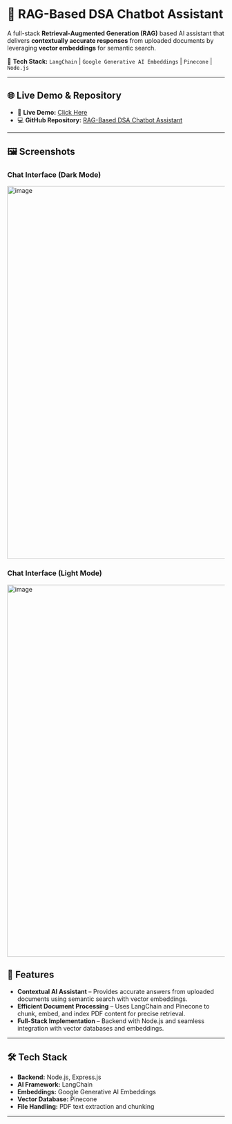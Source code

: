 # 📘 RAG-Based DSA Chatbot Assistant  

A full-stack **Retrieval-Augmented Generation (RAG)** based AI assistant that delivers **contextually accurate responses** from uploaded documents by leveraging **vector embeddings** for semantic search.  

🔗 **Tech Stack:** `LangChain` | `Google Generative AI Embeddings` | `Pinecone` | `Node.js`

---

## 🌐 Live Demo & Repository  

- 🚀 **Live Demo:** [Click Here](https://dsa-expert.vercel.app/)  
- 💻 **GitHub Repository:** [RAG-Based DSA Chatbot Assistant](https://github.com/ErGauravRajput/DSA-Expert)  

---

## 🖼️ Screenshots  

### Chat Interface  (Dark Mode)
<img width="1919" height="863" alt="image" src="https://github.com/user-attachments/assets/99f5f955-6c48-49d1-a897-62582fc784bc" /> 

### Chat Interface  (Light Mode)
<img width="1918" height="861" alt="image" src="https://github.com/user-attachments/assets/1aeee813-9526-4802-a587-7db0eb49dbc8" />

## 🚀 Features  

- **Contextual AI Assistant** – Provides accurate answers from uploaded documents using semantic search with vector embeddings.  
- **Efficient Document Processing** – Uses LangChain and Pinecone to chunk, embed, and index PDF content for precise retrieval.  
- **Full-Stack Implementation** – Backend with Node.js and seamless integration with vector databases and embeddings.  

---

## 🛠️ Tech Stack  

- **Backend:** Node.js, Express.js  
- **AI Framework:** LangChain  
- **Embeddings:** Google Generative AI Embeddings  
- **Vector Database:** Pinecone  
- **File Handling:** PDF text extraction and chunking  

---
